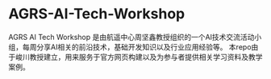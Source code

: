 # AGRS-AI-Tech-Workshop
AGRS AI Tech Workshop 是由航遥中心周坚鑫教授组织的一个AI技术交流活动小组，每周分享AI相关的前沿技术，基础开发知识以及行业应用经验等。 本repo由于峻川教授建立，用来服务于官方网页构建以及为参与者提供相关学习资料及教学案例。
